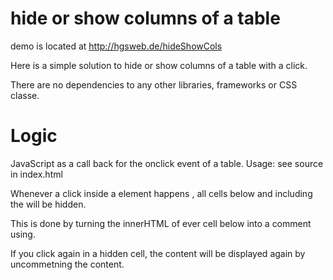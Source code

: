 hide or show columns of a table
===============================

demo is located at http://hgsweb.de/hideShowCols

Here is a simple solution to hide or show columns of a table
with a click. 

There are no dependencies to any other libraries,
frameworks or CSS classe.  

Logic
=====

JavaScript as a call back for the onclick event of a table.
Usage: see source in index.html

Whenever a click inside a <TH> element happens , all cells 
below and including the <TH> will be hidden.

This is done by turning the innerHTML of ever cell below into
a comment using.

If you click again in a hidden cell, the content will be displayed
again by uncommetning the content. 
